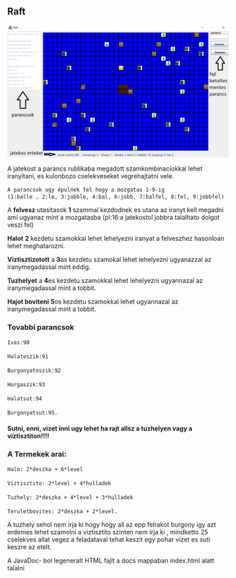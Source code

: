 ## Raft
![picture](resources/jatek.png)


A jatekost a parancs rublikaba megadott szamkombinaciokkal lehet iranyitani, es kulonbozo cselekveseket vegrehajtatni vele.
~~~~
A parancsok ugy épulnek fel hogy a mozgatas 1-9-ig
(1:balle , 2:le, 3:jobble, 4:bal, 6:jobb, 7:balfel, 8:fel, 9:jobbfel)
~~~~
A **felvesz** utasitasok **1** szammal kezdodnek es utana az iranyt kell megadni ami ugyanaz mint a mozgatasba (pl:16:a jatekostol jobbra talalhato dolgot veszi fel)

**Halot** **2** kezdetu szamokkal lehet lehelyezni iranyat a felveszhez hasonloan lehet meghatarozni.

**Viztisztizotott**  a **3**as kezdetu szamokal lehet lehelyezni ugyanazzal az iranymegadassal mint eddig.

**Tuzhelyet** a **4**es kezdetu szamokkal lehet lehelyezni ugyannazal az iranymegadassal mint a tobbit.

**Hajot boviteni** **5**os kezdetu szamokkal lehet ugyannazal az iranymegadassal mint a tobbit.

### Tovabbi parancsok
~~~~
Ivas:90

Halateszik:91

Burgonyateszik:92

Horgaszik:93

Halatsut:94

Burgonyatsut:95.
~~~~

#### Sutni, enni, vizet inni ugy lehet ha rajt allsz a tuzhelyen vagy a viztisztiton!!!!

### A Termekek arai: 
~~~~
Halo: 2*deszka + 6*level

Viztisztito: 2*level + 4*hulladek

Tuzhely: 2*deszka + 4*level + 3*hulladek

Teruletbovites: 2*deszka + 2*level.
~~~~

A tuzhely sehol nem irja ki hogy hogy all az epp felrakot burgony igy azt erdemes lehet szamolni a viztisztito szinten nem irja ki
, mindketto 25 cselekves allat vegez a feladataval tehat keszit egy pohar vizet es suti keszre az etelt.

A JavaDoc- bol legeneralt HTML fajlt a docs mappaban index.html alatt talalni
